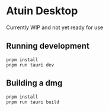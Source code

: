 # Atuin Desktop

Currently WIP and not yet ready for use

## Running development
```
pnpm install
pnpm run tauri dev
```

## Building a dmg
```
pnpm install
pnpm run tauri build
```
